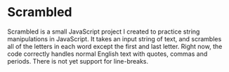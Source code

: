 Scrambled
=========
Scrambled is a small JavaScript project I created to practice string manipulations in JavaScript. It takes an input string of text, and scrambles all of the letters in each word except the first and last letter. Right now, the code correctly handles normal English text with quotes, commas and periods. There is not yet support for line-breaks.
